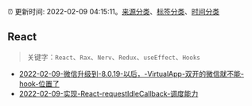 :alarm_clock: 更新时间: 2022-02-09 04:15:11。[来源分类](../README.md)、[标签分类](../TAGS.md)、[时间分类](../TIMELINE.md)

## React


> 关键字：`React`、`Rax`、`Nerv`、`Redux`、`useEffect`、`Hooks`



- [2022-02-09-微信升级到-8.0.19-以后，-VirtualApp-双开的微信就不能-hook-位置了](https://www.v2ex.com/t/832610) 
- [2022-02-09-实现-React-requestIdleCallback-调度能力](https://toutiao.io/k/zy856av) 